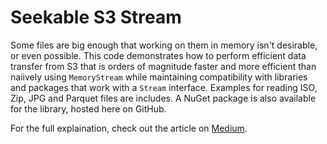 # Seekable S3 Stream

Some files are big enough that working on them in memory isn't desirable, or even possible. This code demonstrates how to perform efficient data transfer from S3 that is orders of magnitude faster and more efficient than naiively using `MemoryStream` while maintaining compatibility with libraries and packages that work with a `Stream` interface.  Examples for reading ISO, Zip, JPG and Parquet files are includes.  A NuGet package is also available for the library, hosted here on GitHub.

For the full explaination, check out the article on [Medium](https://medium.com/circuitpeople/random-access-seekable-streams-for-amazon-s3-in-c-bd2414255dcd).
